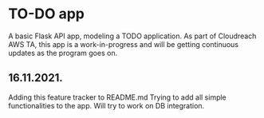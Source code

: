 # TO-DO app

A basic Flask API app, modeling a TODO application.
As part of Cloudreach AWS TA, this app is a work-in-progress and will be getting continuous updates as the program goes on.

## 16.11.2021.
Adding this feature tracker to README.md
Trying to add all simple functionalities to the app.
Will try to work on DB integration.

